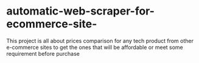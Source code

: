 # automatic-web-scraper-for-ecommerce-site-
This project is all about prices comparison for any tech product from other e-commerce sites to get the ones that will be affordable or meet some requirement before purchase 
